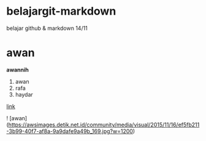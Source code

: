 # belajargit-markdown
belajar github &amp; markdown 14/11

# awan
**awannih**

1. awan
2. rafa
3. haydar

[link](github.com)

! [awan] (https://awsimages.detik.net.id/community/media/visual/2015/11/16/ef5fb211-3b99-40f7-af8a-9a9dafe9a49b_169.jpg?w=1200)
